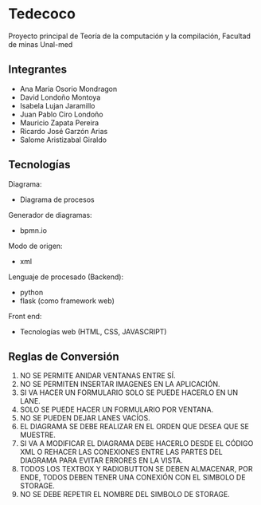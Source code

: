 # Tedecoco

Proyecto principal de Teoría de la computación y la compilación,
Facultad de minas Unal-med

## Integrantes

+ Ana Maria Osorio Mondragon
+ David Londoño Montoya
+ Isabela Lujan Jaramillo
+ Juan Pablo Ciro Londoño
+ Mauricio Zapata Pereira
+ Ricardo José Garzón Arias
+ Salome Aristizabal Giraldo

## Tecnologías

Diagrama:
+ Diagrama de procesos

Generador de diagramas:
+ bpmn.io

Modo de origen:
+ xml

Lenguaje de procesado (Backend):
+ python
+ flask (como framework web)

Front end:
+ Tecnologías web (HTML, CSS, JAVASCRIPT)

## Reglas de Conversión
1) NO SE PERMITE ANIDAR VENTANAS ENTRE SÍ.
2) NO SE PERMITEN INSERTAR IMAGENES EN LA APLICACIÓN.
3) SI VA HACER UN FORMULARIO SOLO SE PUEDE HACERLO EN UN LANE.
4) SOLO SE PUEDE HACER UN FORMULARIO POR VENTANA.
5) NO SE PUEDEN DEJAR LANES VACÍOS.
6) EL DIAGRAMA SE DEBE REALIZAR EN EL ORDEN QUE DESEA QUE SE MUESTRE.
7) SI VA A MODIFICAR EL DIAGRAMA DEBE HACERLO DESDE EL CÓDIGO XML O REHACER LAS CONEXIONES ENTRE LAS PARTES DEL DIAGRAMA PARA EVITAR ERRORES EN LA VISTA.
8) TODOS LOS TEXTBOX Y RADIOBUTTON SE DEBEN ALMACENAR, POR ENDE, TODOS DEBEN TENER UNA CONEXIÓN CON EL SIMBOLO DE STORAGE.
9) NO SE DEBE REPETIR EL NOMBRE DEL SIMBOLO DE STORAGE.
